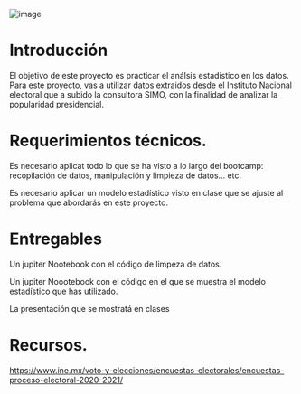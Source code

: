 ![image](https://user-images.githubusercontent.com/96673145/156455896-a40b9d6b-141e-4155-93d1-02003641b036.png)





# Introducción 

El objetivo de este proyecto es practicar el análsis estadístico en los datos. Para este proyecto, vas a utilizar datos extraidos desde el Instituto Nacional electoral que a subido la consultora SIMO, con la finalidad de analizar la popularidad presidencial. 

# Requerimientos técnicos. 

Es necesario aplicat todo lo que se ha visto a lo largo del bootcamp: recopilación de datos, manipulación y limpieza de datos... etc. 

Es necesario aplicar un modelo estadístico visto en clase que se ajuste al problema que abordarás en este proyecto. 

# Entregables 

Un jupiter Nootebook con el código de limpeza de datos. 

Un jupiter Noootebook con el código en el que se muestra el modelo estadístico que has utilizado. 

La presentación que se mostratá en clases 

# Recursos. 

https://www.ine.mx/voto-y-elecciones/encuestas-electorales/encuestas-proceso-electoral-2020-2021/
